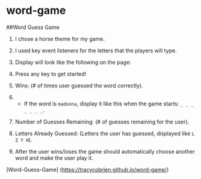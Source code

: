 # word-game

##Word Guess Game 

1. I chose a horse theme for my game. 

2. I used key event listeners for the letters that the players will type.

3. Display will look like the following on the page:

4. Press any key to get started!

5. Wins: (# of times user guessed the word correctly).

6.  * If the word is `madonna`, display it like this when the game starts: `_ _ _ _ _ _ _`.

7. Number of Guesses Remaining: (# of guesses remaining for the user).

8. Letters Already Guessed: (Letters the user has guessed, displayed like `L Z Y H`).

9. After the user wins/loses the game should automatically choose another word and make the user play it.

[Word-Guess-Game] (https://tracycobrien.github.io/word-game/)
